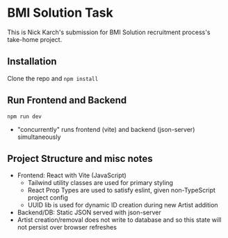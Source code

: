# BMI Solution Task

This is Nick Karch's submission for BMI Solution recruitment process's take-home project.

## Installation

Clone the repo and `npm install`

## Run Frontend and Backend

`npm run dev`

-   "concurrently" runs frontend (vite) and backend (json-server) simultaneously

## Project Structure and misc notes

-   Frontend: React with Vite (JavaScript)
    -   Tailwind utility classes are used for primary styling
    -   React Prop Types are used to satisfy eslint, given non-TypeScript project config
    -   UUID lib is used for dynamic ID creation during new Artist addition
-   Backend/DB: Static JSON served with json-server
-   Artist creation/removal does not write to database and so this state will not persist over browser refreshes
